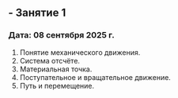## - Занятие 1
### Дата: 08 сентября 2025 г.
1. Понятие механического движения.
1. Система отсчёте.
1. Материальная точка.
1. Поступательное и вращательное движение.
1. Путь и перемещение.
